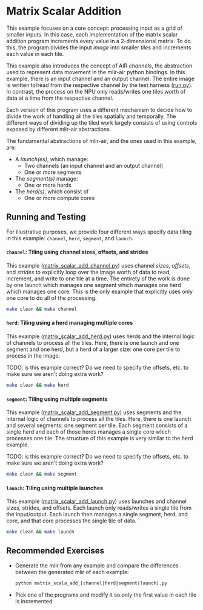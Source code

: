 # Matrix Scalar Addition

This example focuses on a core concept: processing input as a grid of smaller inputs. In this case, each implementation of the matrix scalar addition program increments every value in a 2-dimensional matrix. To do this, the program divides the input *image* into smaller *tiles* and increments each value in each tile.

This example also introduces the concept of AIR *channels*, the abstraction used to represent data movement in the mlir-air python bindings. In this example, there is an input channel and an output channel. The entire image is written to/read from the respective channel by the test harness ([run.py](run.py)). In contrast, the process on the NPU only reads/writes one tiles worth of data at a time from the respective channel.

Each version of this program uses a different mechanism to decide how to divide the work of handling all the tiles spatially and temporally.
The different ways of dividing up the tiled work largely consists of using controls exposed by different mlir-air abstractions.

The fundamental abstractions of mlir-air, and the ones used in this example, are:
* A *launch(es)*, which manage:
  * Two channels (an input channel and an output channel)
  * One or more segments
* The *segment(s)* manage:
  * One or more herds
* The *herd(s)*, which consist of 
  * One or more compute cores

## Running and Testing

For illustrative purposes, we provide four different ways specify data tiling in this example: ```channel```, ```herd```, ```segment```, and ```launch```.

#### ```channel```: Tiling using channel sizes, offsets, and strides

This example ([matrix_scalar_add_channel.py](matrix_scalar_add_channel.py)) uses channel *sizes*, *offsets*, and *strides* to explicitly loop over the image worth of data to read, increment, and write to one tile at a time. The entirety of the work is done by one launch which manages one segment which manages one herd which manages one core. This is the only example that explicitly uses only one core to do all of the processing.
```bash
make clean && make channel
```

#### ```herd```: Tiling using a herd managing multiple cores

This example ([matrix_scalar_add_herd.py](matrix_scalar_add_herd.py)) uses herds and the internal logic of channels to process all the tiles. Here, there is one launch and one segment and one herd, but a herd of a larger size: one core per tile to process in the image.

TODO: is this example correct? Do we need to specify the offsets, etc. to make sure we aren't doing extra work?

```bash
make clean && make herd
```

#### ```segment```: Tiling using multiple segments

This example ([matrix_scalar_add_segment.py](matrix_scalar_add_segment.py))  uses segments and the internal logic of channels to process all the tiles. Here, there is one launch and several segments: one segment per tile. Each segment consists of a single herd and each of those herds manages a single core which processes one tile. The structure of this example is very similar to the herd example.

TODO: is this example correct? Do we need to specify the offsets, etc. to make sure we aren't doing extra work?

```bash
make clean && make segment
```

#### ```launch```: Tiling using multiple launches

This example ([matrix_scalar_add_launch.py](matrix_scalar_add_launch.py)) uses launches and channel sizes, strides, and offsets. Each launch only reads/writes a single tile from the input/output. Each launch then manages a single segment, herd, and core, and that core processes the single tile of data.

```bash
make clean && make launch
```

## Recommended Exercises
* Generate the mlir from any example and compare the differences between the generated mlir of each example:
  ```bash
  python matrix_scala_add_[channel|herd|segment|launch].py
  ```
* Pick one of the programs and modify it so only the first value in each tile is incremented



